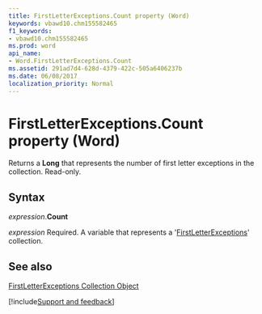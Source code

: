 ```yaml
---
title: FirstLetterExceptions.Count property (Word)
keywords: vbawd10.chm155582465
f1_keywords:
- vbawd10.chm155582465
ms.prod: word
api_name:
- Word.FirstLetterExceptions.Count
ms.assetid: 291ad7d4-628d-4379-422c-505a6406237b
ms.date: 06/08/2017
localization_priority: Normal
---
```



# FirstLetterExceptions.Count property (Word)

Returns a  **Long** that represents the number of first letter exceptions in the collection. Read-only.


## Syntax

_expression_.**Count**

_expression_ Required. A variable that represents a '[FirstLetterExceptions](Word.firstletterexceptions.md)' collection.


## See also


[FirstLetterExceptions Collection Object](Word.firstletterexceptions.md)

[!include[Support and feedback](~/includes/feedback-boilerplate.md)]